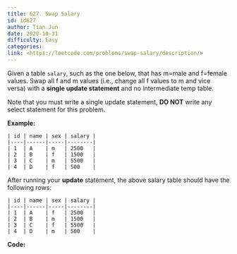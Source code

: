 ```yaml
---
title: 627. Swap Salary
id: id627
author: Tian Jun
date: 2020-10-31
difficulty: Easy
categories: 
link: <https://leetcode.com/problems/swap-salary/description/>
---
```


Given a table `salary`, such as the one below, that has m=male and f=female
values. Swap all f and m values (i.e., change all f values to m and vice
versa) with a **single update statement** and no intermediate temp table.

Note that you must write a single update statement, **DO NOT** write any
select statement for this problem.



**Example:**
            | id | name | sex | salary |    |----|------|-----|--------|    | 1  | A    | m   | 2500   |    | 2  | B    | f   | 1500   |    | 3  | C    | m   | 5500   |    | 4  | D    | f   | 500    |    

After running your **update** statement, the above salary table should have
the following rows:
            | id | name | sex | salary |    |----|------|-----|--------|    | 1  | A    | f   | 2500   |    | 2  | B    | m   | 1500   |    | 3  | C    | f   | 5500   |    | 4  | D    | m   | 500    |    


**Code:**

